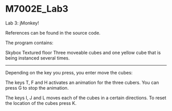 M7002E_Lab3
===========

Lab 3: jMonkey!

References can be found in the source code.

The program contains:

Skybox
Textured floor
Three moveable cubes
and one yellow cube that is being instanced several times.

-----------------------------------

Depending on the key you press, you enter move the cubes:

The keys T, F and H activates an animation for the three cubers. You can press G to stop the animation.

The keys I, J and L moves each of the cubes in a certain directions. To reset the location of the cubes press K.


